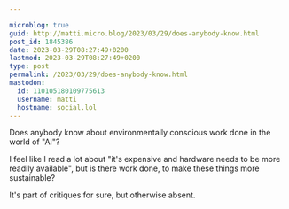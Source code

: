 ```yaml
---

microblog: true
guid: http://matti.micro.blog/2023/03/29/does-anybody-know.html
post_id: 1845386
date: 2023-03-29T08:27:49+0200
lastmod: 2023-03-29T08:27:49+0200
type: post
permalink: /2023/03/29/does-anybody-know.html
mastodon:
  id: 110105180109775613
  username: matti
  hostname: social.lol
---
```

Does anybody know about environmentally conscious work done in the world of "AI"?

I feel like I read a lot about "it's expensive and hardware needs to be more readily available", but is there work done, to make these things more sustainable?

It's part of critiques for sure, but otherwise absent.
